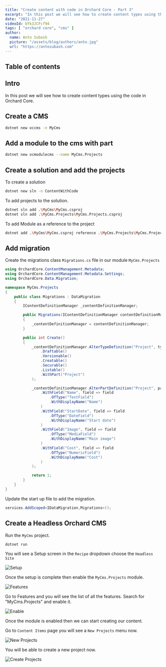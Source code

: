```yaml
---
title: "Create content with code in Orchard Core - Part 3"
excerpt: "In this post we will see how to create content types using the code in Orchard Core."
date: "2021-11-27"
videoId: bYk3JCFcf94 
tags: [ "orchard core", "cms" ]
author:
  name: Anto Subash
  picture: "/assets/blog/authors/anto.jpg"
  url: "https://antosubash.com"
---
```

## Table of contents

## Intro

In this post we will see how to create content types using the code in Orchard Core.

## Create a CMS

```bash
dotnet new occms -n MyCms
```

## Add a module to the cms with part

```bash
dotnet new ocmodulecms --name MyCms.Projects
```

## Create a solution and add the projects

To create a solution

```bash
dotnet new sln -n ContentWithCode
```

To add projects to the solution.

```bash
dotnet sln add .\MyCms\MyCms.csproj
dotnet sln add .\MyCms.Projects\MyCms.Projects.csproj
```

To add Module as a reference to the project

```bash
dotnet add .\MyCms\MyCms.csproj reference .\MyCms.Projects\MyCms.Projects.csproj
```

## Add migration

Create the migrations class `Migrations.cs` file in our module `MyCms.Projects`

```cs
using OrchardCore.ContentManagement.Metadata;
using OrchardCore.ContentManagement.Metadata.Settings;
using OrchardCore.Data.Migration;

namespace MyCms.Projects
{
    public class Migrations : DataMigration
    {
        IContentDefinitionManager _contentDefinitionManager;

        public Migrations(IContentDefinitionManager contentDefinitionManager)
        {
            _contentDefinitionManager = contentDefinitionManager;
        }

        public int Create()
        {
            _contentDefinitionManager.AlterTypeDefinition("Project", type => type
                .Draftable()
                .Versionable()
                .Creatable()
                .Securable()
                .Listable()
                .WithPart("Project")
            );

            _contentDefinitionManager.AlterPartDefinition("Project", part => part
                .WithField("Name", field => field
                    .OfType("TextField")
                    .WithDisplayName("Name")
                )
                .WithField("StartDate", field => field
                    .OfType("DateField")
                    .WithDisplayName("Start date")
                )
                .WithField("Image", field => field
                    .OfType("MediaField")
                    .WithDisplayName("Main image")
                )
                .WithField("Cost", field => field
                    .OfType("NumericField")
                    .WithDisplayName("Cost")
                )
            );

            return 1;
        }
    }
}
```

Update the start up file to add the migration.

```cs
services.AddScoped<IDataMigration,Migrations>();
```

## Create a Headless Orchard CMS

Run the `MyCms` project.

```cs
dotnet run
```

You will see a Setup screen in the `Recipe` dropdown choose the `Headless Site`

![Setup](/assets/posts/orchard/part3/orchardcore3.1.png)

Once the setup is complete then enable the `MyCms.Projects` module.

![Features](/assets/posts/orchard/part3/orchardcore3.2.png)

Go to Features and you will see the list of all the features. Search for "MyCms.Projects" and enable it.

![Enable](/assets/posts/orchard/part3/orchardcore3.3.png)

Once the module is enabled then we can start creating our content.

Go to `Content Items` page you will see a `New Projects` menu now.

![New Projects](/assets/posts/orchard/part3/orchardcore3.4.png)

You will be able to create a new project now.

![Create Projects](/assets/posts/orchard/part3/orchardcore3.6.png)

